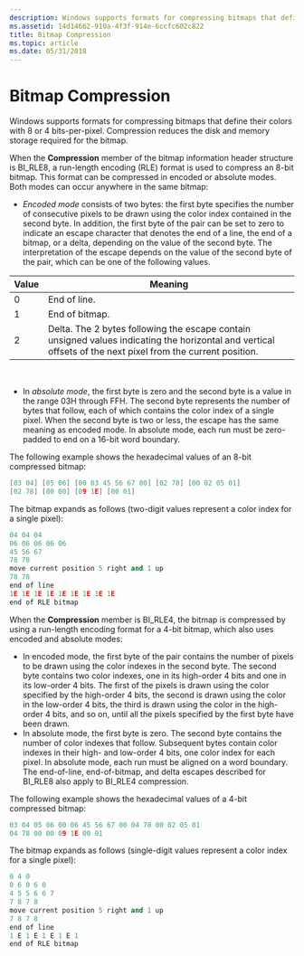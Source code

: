 ```yaml
---
description: Windows supports formats for compressing bitmaps that define their colors with 8 or 4 bits-per-pixel. Compression reduces the disk and memory storage required for the bitmap.
ms.assetid: 14d14662-910a-4f3f-914e-6ccfc602c822
title: Bitmap Compression
ms.topic: article
ms.date: 05/31/2018
---
```


# Bitmap Compression

Windows supports formats for compressing bitmaps that define their colors with 8 or 4 bits-per-pixel. Compression reduces the disk and memory storage required for the bitmap.

When the **Compression** member of the bitmap information header structure is BI\_RLE8, a run-length encoding (RLE) format is used to compress an 8-bit bitmap. This format can be compressed in encoded or absolute modes. Both modes can occur anywhere in the same bitmap:

-   *Encoded mode* consists of two bytes: the first byte specifies the number of consecutive pixels to be drawn using the color index contained in the second byte. In addition, the first byte of the pair can be set to zero to indicate an escape character that denotes the end of a line, the end of a bitmap, or a delta, depending on the value of the second byte. The interpretation of the escape depends on the value of the second byte of the pair, which can be one of the following values.



| Value | Meaning                                                                                                                                                     |
|-------|-------------------------------------------------------------------------------------------------------------------------------------------------------------|
| 0     | End of line.                                                                                                                                                |
| 1     | End of bitmap.                                                                                                                                              |
| 2     | Delta. The 2 bytes following the escape contain unsigned values indicating the horizontal and vertical offsets of the next pixel from the current position. |



 

-   In *absolute mode*, the first byte is zero and the second byte is a value in the range 03H through FFH. The second byte represents the number of bytes that follow, each of which contains the color index of a single pixel. When the second byte is two or less, the escape has the same meaning as encoded mode. In absolute mode, each run must be zero-padded to end on a 16-bit word boundary.

The following example shows the hexadecimal values of an 8-bit compressed bitmap:


```C++
[03 04] [05 06] [00 03 45 56 67 00] [02 78] [00 02 05 01] 
[02 78] [00 00] [09 1E] [00 01] 
```



The bitmap expands as follows (two-digit values represent a color index for a single pixel):


```C++
04 04 04 
06 06 06 06 06 
45 56 67 
78 78 
move current position 5 right and 1 up 
78 78 
end of line 
1E 1E 1E 1E 1E 1E 1E 1E 1E 
end of RLE bitmap 
```



When the **Compression** member is BI\_RLE4, the bitmap is compressed by using a run-length encoding format for a 4-bit bitmap, which also uses encoded and absolute modes:

-   In encoded mode, the first byte of the pair contains the number of pixels to be drawn using the color indexes in the second byte. The second byte contains two color indexes, one in its high-order 4 bits and one in its low-order 4 bits. The first of the pixels is drawn using the color specified by the high-order 4 bits, the second is drawn using the color in the low-order 4 bits, the third is drawn using the color in the high-order 4 bits, and so on, until all the pixels specified by the first byte have been drawn.
-   In absolute mode, the first byte is zero. The second byte contains the number of color indexes that follow. Subsequent bytes contain color indexes in their high- and low-order 4 bits, one color index for each pixel. In absolute mode, each run must be aligned on a word boundary. The end-of-line, end-of-bitmap, and delta escapes described for BI\_RLE8 also apply to BI\_RLE4 compression.

The following example shows the hexadecimal values of a 4-bit compressed bitmap:


```C++
03 04 05 06 00 06 45 56 67 00 04 78 00 02 05 01 
04 78 00 00 09 1E 00 01 
```



The bitmap expands as follows (single-digit values represent a color index for a single pixel):


```C++
0 4 0 
0 6 0 6 0 
4 5 5 6 6 7 
7 8 7 8 
move current position 5 right and 1 up 
7 8 7 8 
end of line 
1 E 1 E 1 E 1 E 1 
end of RLE bitmap 
```



 

 



